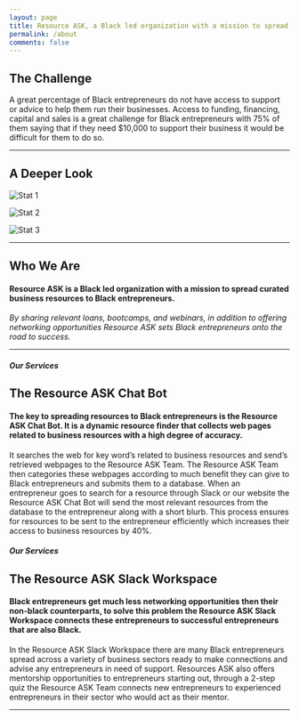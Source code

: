 ```yaml
---
layout: page
title: Resource ASK, a Black led organization with a mission to spread curated business resources to Black entrepreneurs. 
permalink: /about
comments: false
---
```


## The Challenge

A great percentage of Black entrepreneurs do not have access to support or advice to help them run their businesses. Access to funding, financing, capital and sales is a great challenge for Black entrepreneurs with 75% of them saying that if they need $10,000 to support their business it would be difficult for them to do so.

---

## A Deeper Look

![Stat 1](https://user-images.githubusercontent.com/58146873/164948406-551fbf27-341a-4ff0-bd7f-a8e32d9d5603.png)

![Stat 2](https://user-images.githubusercontent.com/58146873/164948413-2cf919f0-abd7-4ae0-8022-dc76a3268412.png)

![Stat 3](https://user-images.githubusercontent.com/58146873/164948445-c823c532-2fbb-4495-8685-8995bc0e9f27.png)

---

## Who We Are

#### Resource ASK is a Black led organization with a mission to spread curated business resources to Black entrepreneurs.
_By sharing relevant loans, bootcamps, and webinars, in addition to offering networking opportunities Resource ASK sets Black entrepreneurs onto the road to success._

---

##### Our Services
## The Resource ASK Chat Bot

#### The key to spreading resources to Black entrepreneurs is the Resource ASK Chat Bot. It is a dynamic resource finder that collects web pages related to business resources with a high degree of accuracy. 
It searches the web for key word’s related to business resources and send’s retrieved webpages to the Resource ASK Team. The Resource ASK Team then categories these webpages according to much benefit they can give to Black entrepreneurs and submits them to a database. When an entrepreneur goes to search for a resource through Slack or our website the Resource ASK Chat Bot will send the most relevant resources from the database to the entrepreneur along with a short blurb. This process ensures for resources to be sent to the entrepreneur efficiently which increases their access to business resources by 40%.

##### Our Services
## The Resource ASK Slack Workspace

#### Black entrepreneurs get much less networking opportunities then their non-black counterparts, to solve this problem the Resource ASK Slack Workspace connects these entrepreneurs to successful entrepreneurs that are also Black. 
In the Resource ASK Slack Workspace there are many Black entrepreneurs spread across a variety of business sectors ready to make connections and advise any entrepreneurs in need of support. Resources ASK also offers mentorship opportunities to entrepreneurs starting out, through a 2-step quiz the Resource ASK Team connects new entrepreneurs to experienced entrepreneurs in their sector who would act as their mentor.

---

